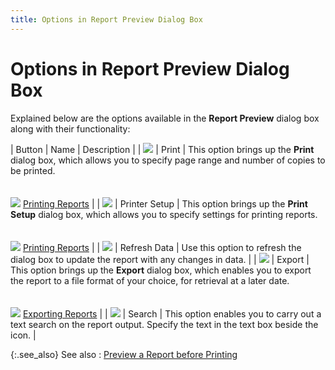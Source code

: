 ```yaml
---
title: Options in Report Preview Dialog Box
---
```


# Options in Report Preview Dialog Box 


Explained below are the options available in the **Report 
 Preview** dialog box along with their functionality:


| Button | Name | Description |
| ![]({{site.rpt_baseurl}}/img/reports_preview_options_print.gif) | Print | This option brings up the **Print**  dialog box, which allows you to specify page range and number of copies  to be printed.<br/><br/><br/>![]({{site.rpt_baseurl}}/img/lens.gif) [Printing Reports]({{site.rpt_baseurl}}/misc/print_report.html) |
| ![]({{site.rpt_baseurl}}/img/reports_preview_options_printer_setup.gif) | Printer Setup | This option brings up the **Print Setup**  dialog box, which allows you to specify settings for printing reports.<br/><br/><br/>![]({{site.rpt_baseurl}}/img/lens.gif) [Printing Reports]({{site.rpt_baseurl}}/misc/print_report.html) |
| ![]({{site.rpt_baseurl}}/img/reports_preview_options_refresh_data.gif) | Refresh Data | Use this option to refresh the dialog box to update the report with  any changes in data. |
| ![]({{site.rpt_baseurl}}/img/reports_preview_options_export.gif) | Export | This option brings up the **Export** dialog  box, which enables you to export the report to a file format of your choice,  for retrieval at a later date.<br/><br/><br/>![]({{site.rpt_baseurl}}/img/lens.gif) [Exporting Reports]({{site.rpt_baseurl}}/misc/exporting_reports.html) |
| ![]({{site.rpt_baseurl}}/img/reports_preview_options_search.gif) | Search | This option enables you to carry out a text search on the report output.  Specify the text in the text box beside the icon. |



{:.see_also}
See also
: [Preview  a Report before Printing]({{site.rpt_baseurl}}/misc/preview_a_report_before_printing.html)
